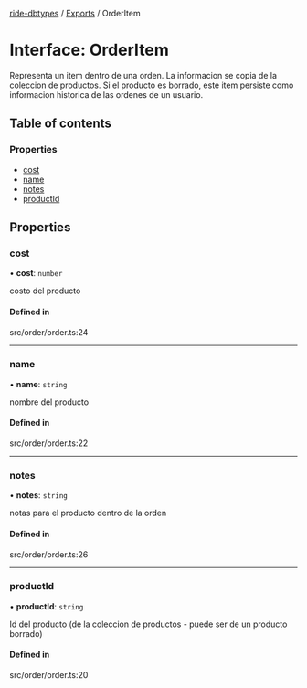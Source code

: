 [ride-dbtypes](../README.md) / [Exports](../modules.md) / OrderItem

# Interface: OrderItem

Representa un item dentro de una orden.  La informacion se copia de la
coleccion de productos.  Si el producto es borrado, este item persiste
como informacion historica de las ordenes de un usuario.

## Table of contents

### Properties

- [cost](OrderItem.md#cost)
- [name](OrderItem.md#name)
- [notes](OrderItem.md#notes)
- [productId](OrderItem.md#productid)

## Properties

### cost

• **cost**: `number`

costo del producto

#### Defined in

src/order/order.ts:24

___

### name

• **name**: `string`

nombre del producto

#### Defined in

src/order/order.ts:22

___

### notes

• **notes**: `string`

notas para el producto dentro de la orden

#### Defined in

src/order/order.ts:26

___

### productId

• **productId**: `string`

Id del producto (de la coleccion de productos - puede ser de un producto borrado)

#### Defined in

src/order/order.ts:20
